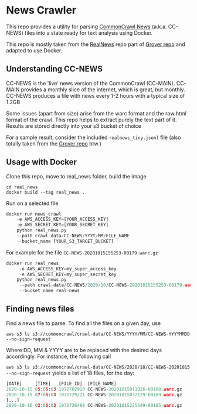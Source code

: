 # News Crawler
This repo provides a utility for parsing [CommonCrawl News](https://commoncrawl.org/2016/10/news-dataset-available/) (a.k.a. CC-NEWS) files into a state ready for text analysis using Docker. 

This repo is mostly taken from the [RealNews](https://github.com/rowanz/grover/tree/master/realnews) repo part of [Grover repo](https://github.com/rowanz/grover) and adapted to use Docker. 

## Understanding CC-NEWS
CC-NEWS is the 'live' news version of the CommonCrawl (CC-MAIN). CC-MAIN provides a monthly slice of the internet, which is great, but monthly. CC-NEWS produces a file with news every 1-2 hours with a typical size of 1.2GB

Some issues (apart from size) arise from the warc format and the raw html format of the crawl. This repo helps to extract purely the text part of it. Results are stored directly into your s3 bucket of choice

For a sample result, consider the included `realnews_tiny.jsonl` file (also totally taken from the [Grover repo](https://github.com/rowanz/grover) btw.)



## Usage with Docker

Clone this repo, move to real_news folder, build the image
```
cd real_news
docker build --tag real_news .
```

Run on a selected file
```python
docker run news_crawl     
    -e AWS_ACCESS_KEY=[YOUR_ACCESS_KEY]     
    -e AWS_SECRET_KEY=[YOUR_SECRET_KEY]    
    python real_news.py 
    --path crawl-data/CC-NEWS/YYYY/MM/FILE_NAME 
    --bucket_name [YOUR_S3_TARGET_BUCKET]
```

For example for the file `CC-NEWS-20201015155253-00179.warc.gz`
```python
docker run real_news
     -e AWS_ACCESS_KEY=my_super_access_key
     -e AWS_SECRET_KEY=my_super_secret_key
    python real_news.py
     --path crawl-data/CC-NEWS/2020/10/CC-NEWS-20201015155253-00179.warc.gz
     --bucket_name real-news
```

## Finding news files
Find a news file to parse. To find all the files on a given day, use

`aws s3 ls s3://commoncrawl/crawl-data/CC-NEWS/YYYY/MM/CC-NEWS-YYYYMMDD --no-sign-request`

Where DD, MM & YYYY are to be replaced with the desired days accordingly. For instance, the following call

`aws s3 ls s3://commoncrawl/crawl-data/CC-NEWS/2020/10/CC-NEWS-20201015 --no-sign-request` yields a list of 18 files, for the day:
```python
[DATE]     [TIME]   [FILE_ID]  [FILE_NAME]
2020-10-15 05:05:03 1072702920 CC-NEWS-20201015011026-00168.warc.gz
2020-10-15 07:05:03 1072729221 CC-NEWS-20201015032129-00169.warc.gz
[...]
2020-10-16 02:05:03 1072726498 CC-NEWS-20201015225649-00185.warc.gz
```